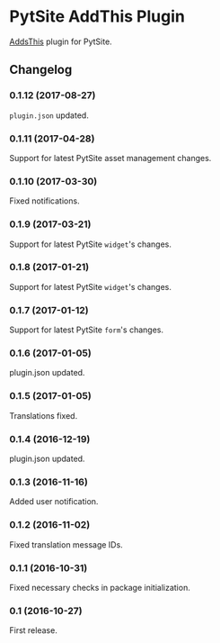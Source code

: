 # PytSite AddThis Plugin

[AddsThis](https://addthis.com) plugin for PytSite.


## Changelog


### 0.1.12 (2017-08-27)
`plugin.json` updated.


### 0.1.11 (2017-04-28)
Support for latest PytSite asset management changes.


### 0.1.10 (2017-03-30)
Fixed notifications. 


### 0.1.9 (2017-03-21)
Support for latest PytSite `widget`'s changes. 


### 0.1.8 (2017-01-21)
Support for latest PytSite `widget`'s changes. 


### 0.1.7 (2017-01-12)
Support for latest PytSite `form`'s changes. 


### 0.1.6 (2017-01-05)
plugin.json updated.


### 0.1.5 (2017-01-05)
Translations fixed.


### 0.1.4 (2016-12-19)
plugin.json updated.


### 0.1.3 (2016-11-16)
Added user notification. 


### 0.1.2 (2016-11-02)
Fixed translation message IDs.


### 0.1.1 (2016-10-31)
Fixed necessary checks in package initialization.


### 0.1 (2016-10-27)
First release.
